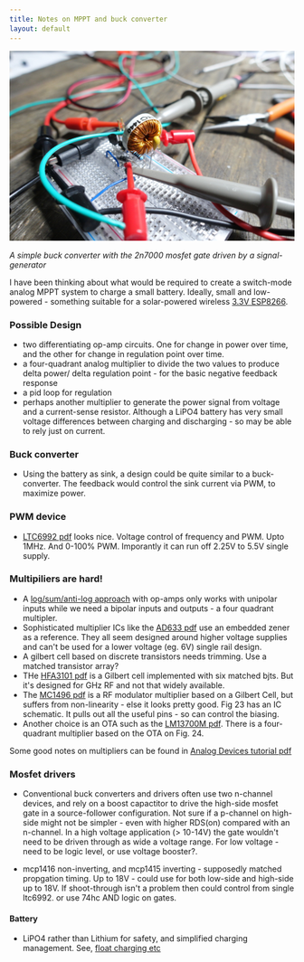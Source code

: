 ```yaml
---
title: Notes on MPPT and buck converter
layout: default
---
```


![pic](/public/images/buck/DSC02975.JPG)

*A simple buck converter with the 2n7000 mosfet gate driven by a signal-generator*

I have been thinking about what would be required to create a switch-mode analog MPPT system to charge a small battery. Ideally, small and low-powered - something suitable for a solar-powered wireless [3.3V ESP8266](https://en.wikipedia.org/wiki/ESP8266). 

### Possible Design
  - two differentiating op-amp circuits. One for change in power over time, and the other for change in regulation point over time.
  - a four-quadrant analog multiplier to divide the two values to produce delta power/ delta regulation point - for the basic negative feedback response
  - a pid loop for regulation
  - perhaps another multiplier to generate the power signal from voltage and a current-sense resistor. Although a LiPO4 battery has very small voltage differences between charging and discharging - so may be able to rely just on current.


### Buck converter
  - Using the battery as sink, a design could be quite similar to a buck-converter. The feedback would control the sink current via PWM, to maximize power. 

### PWM device
  - [LTC6992 pdf](http://cds.linear.com/docs/en/datasheet/69921234fc.pdf) looks nice. Voltage control of frequency and PWM. Upto 1MHz. And 0-100% PWM. Imporantly it can run off 2.25V to 5.5V single supply.

### Multipiliers are hard! 

  - A [log/sum/anti-log approach](https://en.wikibooks.org/wiki/Electronics/Analog_multipliers) with op-amps only works with unipolar inputs while we need a bipolar inputs and outputs - a four quadrant multipler.
  - Sophisticated multiplier ICs like the [AD633 pdf](http://www.analog.com/media/en/technical-documentation/data-sheets/AD633.pdf) use an embedded zener as a reference. They all seem designed around higher voltage supplies and can't be used for a lower voltage (eg. 6V) single rail design.
  - A gilbert cell based on discrete transistors needs trimming. Use a matched transistor array? 
  - THe [HFA3101 pdf](http://www.intersil.com/content/dam/Intersil/documents/hfa3/hfa3101.pdf) is a Gilbert cell implemented with six matched bjts. But it's designed for GHz RF and not that widely available.
  - The [MC1496 pdf](http://www.onsemi.com/pub_link/Collateral/MC1496-D.PDF) is a RF modulator multiplier based on a Gilbert Cell, but suffers from non-linearity - else it looks pretty good. Fig 23 has an IC schematic. It pulls out all the useful pins - so can control the biasing.
  - Another choice is an OTA such as the [LM13700M pdf](http://www.farnell.com/datasheets/2020636.pdf). There is a four-quadrant multiplier based on the OTA on Fig. 24.

Some good notes on multipliers can be found in [Analog Devices tutorial pdf](http://www.analog.com/media/en/training-seminars/tutorials/MT-079.pdf)

### Mosfet drivers
  - Conventional buck converters and drivers often use two n-channel devices, and rely on a boost capactitor to drive the high-side mosfet gate in a source-follower configuration. Not sure if a p-channel on high-side might not be simpler - even with higher RDS(on) compared with an n-channel. In a high voltage application (> 10-14V) the gate wouldn't need to be driven through as wide a voltage range. For low voltage - need to be logic level, or use voltage booster?. 
 
  - mcp1416 non-inverting, and mcp1415 inverting - supposedly matched propgation timing. Up to 18V - could use for both low-side and high-side up to 18V. If shoot-through isn't a problem then could control from single ltc6992. or use 74hc AND logic on gates.

#### Battery
  - LiPO4 rather than Lithium for safety, and simplified charging management. See, [float charging etc](http://www.powerstream.com/LLLF.htm)

